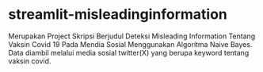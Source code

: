 # streamlit-misleadinginformation
Merupakan Project Skripsi Berjudul Deteksi Misleading Information Tentang Vaksin Covid 19 Pada Mendia Sosial Menggunakan Algoritma Naive Bayes. Data diambil melalui media sosial twitter(X) yang berupa keyword tentang vaksin covid. 
